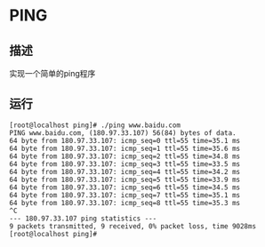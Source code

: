 # PING
## 描述
实现一个简单的ping程序
## 运行
	[root@localhost ping]# ./ping www.baidu.com
	PING www.baidu.com, (180.97.33.107) 56(84) bytes of data.
	64 byte from 180.97.33.107: icmp_seq=0 ttl=55 time=35.1 ms
	64 byte from 180.97.33.107: icmp_seq=1 ttl=55 time=35.6 ms
	64 byte from 180.97.33.107: icmp_seq=2 ttl=55 time=34.8 ms
	64 byte from 180.97.33.107: icmp_seq=3 ttl=55 time=33.5 ms
	64 byte from 180.97.33.107: icmp_seq=4 ttl=55 time=34.2 ms
	64 byte from 180.97.33.107: icmp_seq=5 ttl=55 time=33.9 ms
	64 byte from 180.97.33.107: icmp_seq=6 ttl=55 time=34.5 ms
	64 byte from 180.97.33.107: icmp_seq=7 ttl=55 time=35.1 ms
	64 byte from 180.97.33.107: icmp_seq=8 ttl=55 time=35.3 ms
	^C
	--- 180.97.33.107 ping statistics ---
	9 packets transmitted, 9 received, 0% packet loss, time 9028ms
	[root@localhost ping]# 

